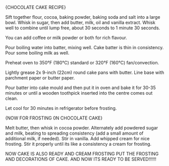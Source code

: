{CHOCOLATE CAKE RECIPE}

Sift together flour, cocoa, baking powder, baking soda and salt into a large bowl. Whisk in sugar, then add butter, milk, oil and vanilla extract. Whisk well to combine until lump free, about 30 seconds to 1 minute 30 seconds.

You can add coffee or milk powder or both for rich flavour.

Pour boiling water into batter, mixing well. Cake batter is thin in consistency. Pour some boiling milk as well.

Preheat oven to 350°F (180°C) standard or 320°F (160°C) fan/convection.

Lightly grease 2x 9-inch (22cm) round cake pans with butter. Line base with parchment paper or butter paper.

Pour batter into cake mould and then put it in oven and bake it for 30-35 minutes or until a wooden toothpick inserted into the centre comes out clean.

Let cool for 30 minutes in refrigerator before frosting.

{NOW FOR FROSTING 0N CHOCOLATE CAKE}

Melt butter, then whisk in cocoa powder. Alternately add powdered sugar and milk, beating to spreading consistency (add a small amount of additional milk, if needed). Stir in vanilla. Add whipped cream for nice frosting. Stir it properly until its like a consistency a cream for frosting.

NOW CAKE IS ALSO READY AND CREAM FROSTING PUT THE FROSTING AND DECORATIONS OF CAKE.
AND NOW ITS READY TO BE SERVED!!!!!!